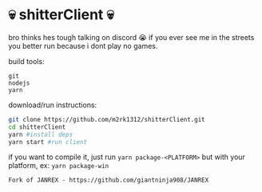 # 💀 shitterClient 💀
 
bro thinks hes tough talking on discord 😭 if you ever see me in the streets you better run because i dont play no games.

build tools:
```
git
nodejs
yarn
```
download/run instructions:
```sh
git clone https://github.com/m2rk1312/shitterClient.git
cd shitterClient
yarn #install deps
yarn start #run client
```
if you want to compile it, just run `yarn package-<PLATFORM>` but with your platform, ex: `yarn package-win`

```
Fork of JANREX - https://github.com/giantninja908/JANREX
```
